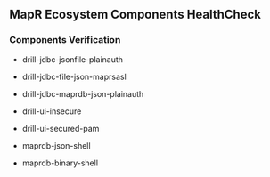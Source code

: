 ## MapR Ecosystem Components HealthCheck


### Components Verification

* drill-jdbc-jsonfile-plainauth

* drill-jdbc-file-json-maprsasl

* drill-jdbc-maprdb-json-plainauth

* drill-ui-insecure

* drill-ui-secured-pam

* maprdb-json-shell

* maprdb-binary-shell